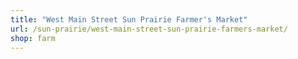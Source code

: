 ```yaml
---
title: "West Main Street Sun Prairie Farmer's Market"
url: /sun-prairie/west-main-street-sun-prairie-farmers-market/
shop: farm
---
```

